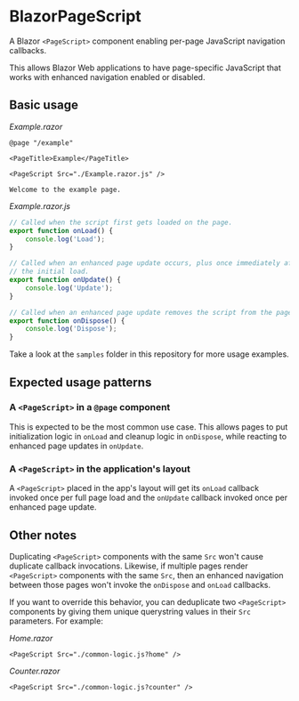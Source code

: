 # BlazorPageScript

A Blazor `<PageScript>` component enabling per-page JavaScript navigation callbacks.

This allows Blazor Web applications to have page-specific JavaScript that works with enhanced navigation enabled or disabled.

## Basic usage

_Example.razor_
```razor
@page "/example"

<PageTitle>Example</PageTitle>

<PageScript Src="./Example.razor.js" />

Welcome to the example page.
```

_Example.razor.js_
```js
// Called when the script first gets loaded on the page.
export function onLoad() {
    console.log('Load');
}

// Called when an enhanced page update occurs, plus once immediately after
// the initial load.
export function onUpdate() {
    console.log('Update');
}

// Called when an enhanced page update removes the script from the page.
export function onDispose() {
    console.log('Dispose');
}
```

Take a look at the `samples` folder in this repository for more usage examples.

## Expected usage patterns

### A `<PageScript>` in a `@page` component

This is expected to be the most common use case. This allows pages to put initialization logic in `onLoad` and cleanup logic in `onDispose`, while reacting to enhanced page updates in `onUpdate`.

### A `<PageScript>` in the application's layout

A `<PageScript>` placed in the app's layout will get its `onLoad` callback invoked once per full page load and the `onUpdate` callback invoked once per enhanced page update.

## Other notes

Duplicating `<PageScript>` components with the same `Src` won't cause duplicate callback invocations. Likewise, if multiple pages render `<PageScript>` components with the same `Src`, then an enhanced navigation between those pages won't invoke the `onDispose` and `onLoad` callbacks.

If you want to override this behavior, you can deduplicate two `<PageScript>` components by giving them unique querystring values in their `Src` parameters. For example:

_Home.razor_
```razor
<PageScript Src="./common-logic.js?home" />
```

_Counter.razor_
```razor
<PageScript Src="./common-logic.js?counter" />
```

